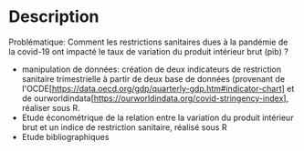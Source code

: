 # Description

Problématique:
Comment les restrictions sanitaires dues à la pandémie de la covid-19 ont
impacté le taux de variation du produit intérieur brut (pib) ?

- manipulation de données: création de deux indicateurs de restriction sanitaire trimestrielle à partir de deux base de données (provenant de l'OCDE[https://data.oecd.org/gdp/quarterly-gdp.htm#indicator-chart] et de ourworldindata[https://ourworldindata.org/covid-stringency-index], réaliser sous R.
- Etude économétrique de la relation entre la variation du produit intérieur brut et un indice de restriction sanitaire, réalisé sous R
- Etude bibliographiques
